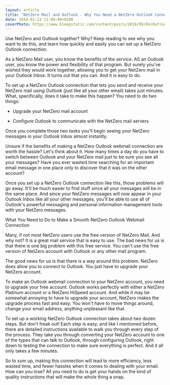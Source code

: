 ```yaml
---
layout: article
title: "NetZero Mail and Outlook - Why You Need a NetZero Outlook Connection"
date: 2014-01-23 11:09:00+0200
coverPhoto: https://www.bleepstatic.com/content/posts/2018/09/04/Outlook.jpg
---
```



Use NetZero and Outlook together? Why? Keep reading to see why you want to do this, and learn how quickly and easily you can set up a NetZero Outlook connection.

As a NetZero Mail user, you know the benefits of the service. AS an Outlook user, you know the power and flexibility of that program. But surely you've wished they would work together, allowing you to get your NetZero mail in your Outlook Inbox. It turns out that you can. And it is easy to do.

To set up a NetZero Outlook connection that lets you send and receive your NetZero mail using Outlook (just like all your other email) takes just minutes. What, specifically, does it take to make this happen? You need to do two things:

* Upgrade your NetZero mail account

* Configure Outlook to communicate with the NetZero mail servers

Once you complete those two tasks you'll begin seeing your NetZero messages in your Outlook Inbox almost instantly.

Unsure if the benefits of making a NetZero Outlook webmail connection are worth the hassle? Let's think about it. How many times a day do you have to switch between Outlook and your NetZero mail just to be sure you see all your messages? Have you ever wasted time searching for an important email message in one place only to discover that it was on the other account?

Once you set up a NetZero Outlook connection like this, those problems will go away. It'll be much easier to find stuff since all your messages will be in the same place. And since your NetZero messages will now appear in your Outlook Inbox like all your other messages, you'll be able to use all of Outlook's powerful messaging and personal information management tools with your NetZero messages.

What You Need to Do to Make a Smooth NetZero Outlook Webmail Connection

Many, if not most NetZero users use the free version of NetZero Mail. And why not? It is a great mail service that is easy to use. The bad news for us is that there is one big problem with this free service. You can't use the free version of NetZero account with Outlook or any other mail program.

The good news for us is that there is a way around this problem. NetZero does allow you to connect to Outlook. You just have to upgrade your NetZero account.

To make an Outlook webmail connection to your NetZero account, you need to upgrade your free account. Outlook works perfectly with either a NetZero Platinum account or a NetZero HiSpeed account. And while it may be somewhat annoying to have to upgrade your account, NetZero makes the upgrade process fast and easy. You won't have to move things around, change your email address, anything unpleasant like that.

To set up a working NetZero Outlook connection takes about two dozen steps. But don't freak out! Each step is easy, and like I mentioned before, there are detailed instructions available to walk you through every step of the process. They take you through converting your NetZero account to one of the types that can talk to Outlook, through configuring Outlook, right down to testing the connection to make sure everything is perfect. And it all only takes a few minutes.

So to sum up, making this connection will lead to more efficiency, less wasted time, and fewer hassles when it comes to dealing with your email. How can you lose? All you need to do is get your hands on the kind of quality instructions that will make the whole thing a snap.